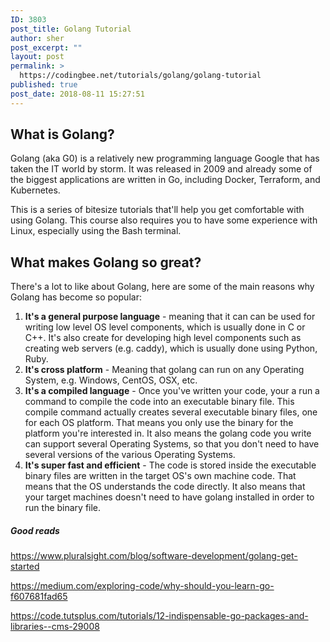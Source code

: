 ```yaml
---
ID: 3803
post_title: Golang Tutorial
author: sher
post_excerpt: ""
layout: post
permalink: >
  https://codingbee.net/tutorials/golang/golang-tutorial
published: true
post_date: 2018-08-11 15:27:51
---
```

<h2>What is Golang?</h2>
Golang (aka G0) is a relatively new programming language Google that has taken the IT world by storm. It was released in 2009 and already some of the biggest applications are written in Go, including Docker, Terraform, and Kubernetes.

This is a series of bitesize tutorials that'll help you get comfortable with using Golang. This course also requires you to have some experience with Linux, especially using the Bash terminal. 



<h2>What makes Golang so great?</h2>

There's a lot to like about Golang, here are some of the main reasons why Golang has become so popular:

<ol>
<li><strong>It's a general purpose language</strong> -  meaning that it can can be used for writing low level OS level components, which is usually done in C or C++. It's also create for developing high level components such as creating web servers (e.g. caddy), which is usually done using Python, Ruby.</li>
<li><strong>It's cross platform</strong> - Meaning that golang can run on any Operating System, e.g. Windows, CentOS, OSX, etc.</li>
<li><strong>It's a compiled language</strong> - Once you've written your code, your a run a command to compile the code into an  executable binary file. This compile command actually creates several executable binary files, one for each OS platform. That means you only use the binary for the platform you're interested in. It also means the golang code you write can support several Operating Systems, so that you don't need to have several versions of the various Operating Systems.</li>
<li><strong>It's super fast and efficient</strong> - The code is stored inside the executable binary files are written in the target OS's own machine code. That means that the OS understands the code directly. It also means that your target machines doesn't need to have golang installed in order to run the binary file.</li>
</ol>




<h5>Good reads</h5>

https://www.pluralsight.com/blog/software-development/golang-get-started

https://medium.com/exploring-code/why-should-you-learn-go-f607681fad65


https://code.tutsplus.com/tutorials/12-indispensable-go-packages-and-libraries--cms-29008